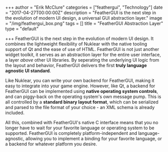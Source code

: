 +++
author = "Erik McClure"
categories = ["feathergui", "Technology"]
date = "2017-04-27T00:00:00Z"
description = "FeatherGUI is the next step in the evolution of modern UI design, a universal GUI abstraction layer."
image = "/img/feathergui_box.png"
tags = []
title = "FeatherGUI Abstraction Layer"
type = "default"

+++
FeatherGUI is the next step in the evolution of modern UI design. It combines the lightweight flexibility of Nuklear with the native tooling support of Qt and the ease of use of HTML. FeatherGUI is not just another widget toolkit, it serves as an abstraction layer for the entire user interface, a layer *above* other UI libraries. By seperating the underlying UI logic from the layout and behavior, FeatherGUI delivers the first **truly language agnostic UI standard**.

Like Nuklear, you can write your own backend for FeatherGUI, making it easy to integrate into your game engine. However, like Qt, a backend for FeatherGUI can be implemented using **native operating system controls**, and can piggy-back on the operating system's own message pump. This is all controlled by a **standard binary layout format**, which can be serialized and parsed to the file format of your choice - an XML schema is already included. 

All this, combined with FeatherGUI's native C interface means that you no longer have to wait for your favorite language or operating system to be supported. FeatherGUI is completely platform-independent and language-agnostic, allowing you to implement a binding for your favorite language, or a backend for whatever platform you desire.